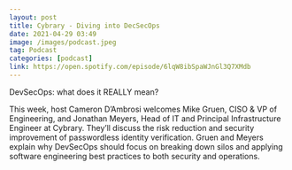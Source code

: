 ```yaml
---
layout: post
title: Cybrary - Diving into DecSecOps
date: 2021-04-29 03:49
image: /images/podcast.jpeg
tag: Podcast
categories: [podcast]
link: https://open.spotify.com/episode/6lqW8ibSpaWJnGl3Q7XMdb
---
```

DevSecOps: what does it REALLY mean?

This week, host Cameron D’Ambrosi welcomes Mike Gruen, CISO & VP of Engineering, and Jonathan Meyers, Head of IT and Principal Infrastructure Engineer at Cybrary. They’ll discuss the risk reduction and security improvement of passwordless identity verification. Gruen and Meyers explain why DevSecOps should focus on breaking down silos and applying software engineering best practices to both security and operations.
